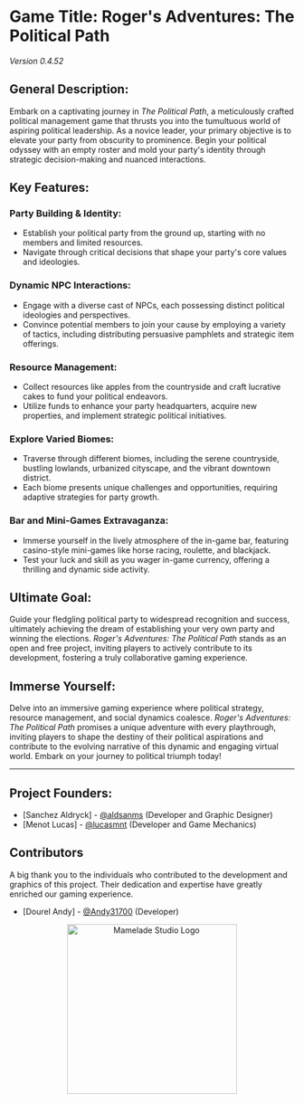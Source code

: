 # Game Title: Roger's Adventures: The Political Path
*Version 0.4.52*

## General Description:

Embark on a captivating journey in *The Political Path*, a meticulously crafted political management game that thrusts you into the tumultuous world of aspiring political leadership. As a novice leader, your primary objective is to elevate your party from obscurity to prominence. Begin your political odyssey with an empty roster and mold your party's identity through strategic decision-making and nuanced interactions.

## Key Features:

### Party Building & Identity:
- Establish your political party from the ground up, starting with no members and limited resources.
- Navigate through critical decisions that shape your party's core values and ideologies.

### Dynamic NPC Interactions:
- Engage with a diverse cast of NPCs, each possessing distinct political ideologies and perspectives.
- Convince potential members to join your cause by employing a variety of tactics, including distributing persuasive pamphlets and strategic item offerings.

### Resource Management:
- Collect resources like apples from the countryside and craft lucrative cakes to fund your political endeavors.
- Utilize funds to enhance your party headquarters, acquire new properties, and implement strategic political initiatives.

### Explore Varied Biomes:
- Traverse through different biomes, including the serene countryside, bustling lowlands, urbanized cityscape, and the vibrant downtown district.
- Each biome presents unique challenges and opportunities, requiring adaptive strategies for party growth.

### Bar and Mini-Games Extravaganza:
- Immerse yourself in the lively atmosphere of the in-game bar, featuring casino-style mini-games like horse racing, roulette, and blackjack.
- Test your luck and skill as you wager in-game currency, offering a thrilling and dynamic side activity.

## Ultimate Goal:

Guide your fledgling political party to widespread recognition and success, ultimately achieving the dream of establishing your very own party and winning the elections. *Roger's Adventures: The Political Path* stands as an open and free project, inviting players to actively contribute to its development, fostering a truly collaborative gaming experience.

## Immerse Yourself:

Delve into an immersive gaming experience where political strategy, resource management, and social dynamics coalesce. *Roger's Adventures: The Political Path* promises a unique adventure with every playthrough, inviting players to shape the destiny of their political aspirations and contribute to the evolving narrative of this dynamic and engaging virtual world. Embark on your journey to political triumph today!

------------------------------------------------------------------------------------------
## Project Founders:

- [Sanchez Aldryck] - [@aldsanms](https://github.com/aldsanms) (Developer and Graphic Designer)
- [Menot Lucas] - [@lucasmnt](https://github.com/lucasmnt) (Developer and Game Mechanics)

## Contributors

A big thank you to the individuals who contributed to the development and graphics of this project. Their dedication and expertise have greatly enriched our gaming experience.

- [Dourel Andy] - [@Andy31700](https://github.com/Andy31700) (Developer)

<p align="center">
  <img src="https://github.com/aldsanms/JV01/assets/73821252/427cb5c1-8db9-41c2-b901-02072a4e0769" alt="Mamelade Studio Logo" width="300" height="300">
</p>

